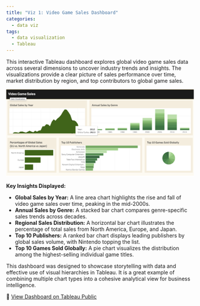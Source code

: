 ```yaml
---
title: "Viz 1: Video Game Sales Dashboard"
categories:
  - data viz
tags:
  - data visualization
  - Tableau
---
```


This interactive Tableau dashboard explores global video game sales data across several dimensions to uncover industry trends and insights. The visualizations provide a clear picture of sales performance over time, market distribution by region, and top contributors to global game sales.

![screenshot](/assets/images/viz-1-screenshot.png)

**Key Insights Displayed:**

- **Global Sales by Year:** A line area chart highlights the rise and fall of video game sales over time, peaking in the mid-2000s.
- **Annual Sales by Genre:** A stacked bar chart compares genre-specific sales trends across decades.
- **Regional Sales Distribution:** A horizontal bar chart illustrates the percentage of total sales from North America, Europe, and Japan.
- **Top 10 Publishers:** A ranked bar chart displays leading publishers by global sales volume, with Nintendo topping the list.
- **Top 10 Games Sold Globally:** A pie chart visualizes the distribution among the highest-selling individual game titles.

This dashboard was designed to showcase storytelling with data and effective use of visual hierarchies in Tableau. It is a great example of combining multiple chart types into a cohesive analytical view for business intelligence.

🔗 [View Dashboard on Tableau Public](https://public.tableau.com/app/profile/ericnbello/viz/VideoGameSales_17394784637610/VideoGameSalesDashboard)